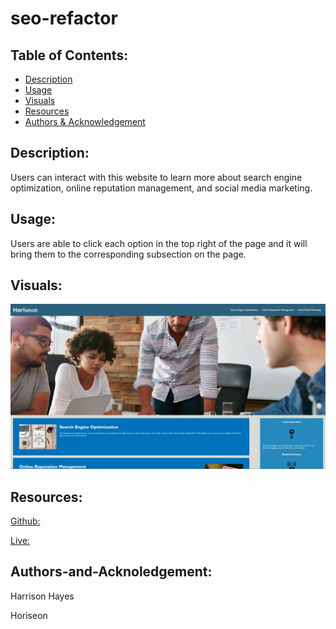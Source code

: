 # seo-refactor

## Table of Contents:
- [Description](#description)
- [Usage](#usage)
- [Visuals](#visuals)
- [Resources](#resources)
- [Authors & Acknowledgement](#authors-and-acknowledgement)

## Description:
Users can interact with this website to learn more about search engine optimization, online reputation management, and social media marketing.

## Usage:
Users are able to click each option in the top right of the page and it will bring them to the corresponding subsection on the page.

## Visuals:

![Seo-Refactor](assets/images/SEO-RefactorIMG.JPG)

## Resources:

[Github:](https://github.com/HarrisonHayes/seo-refactor)

[Live:](https://harrisonhayes.github.io/seo-refactor/)


## Authors-and-Acknoledgement:
Harrison Hayes

Horiseon